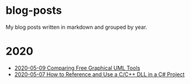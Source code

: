 # blog-posts
My blog posts written in markdown and grouped by year.

# 2020
* [2020-05-09 Comparing Free Graphical UML Tools](2020/2020-05-09%20Comparing%20Free%20Graphical%20UML%20Tools/Post.md)
* [2020-05-07 How to Reference and Use a C/C++ DLL in a C# Project](2020/2020-05-07_How%20to%20Reference%20and%20Use%20a%20C%2B%2B%20DLL%20in%20a%20C%23%20Project/Post.md)
